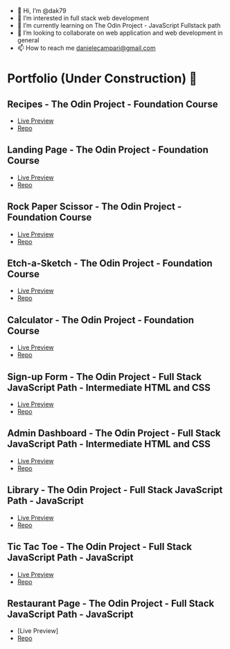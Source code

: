 - 👋 Hi, I’m @dak79
- 👀 I’m interested in full stack web development
- 🌱 I’m currently learning on The Odin Project - JavaScript Fullstack path
- 💞️ I’m looking to collaborate on web application and web development in general
- 📫 How to reach me danielecampari@gmail.com

# Portfolio (Under Construction) 🚧

## Recipes - The Odin Project - Foundation Course
* [Live Preview](https://dak79.github.io/odin-recipes/)
* [Repo](https://github.com/dak79/odin-recipes)

## Landing Page - The Odin Project - Foundation Course
* [Live Preview](https://dak79.github.io/odin-landing/)
* [Repo](https://github.com/dak79/odin-landing)

## Rock Paper Scissor - The Odin Project - Foundation Course
* [Live Preview](https://dak79.github.io/odin-rock/)
* [Repo](https://github.com/dak79/odin-rock)

## Etch-a-Sketch - The Odin Project - Foundation Course
* [Live Preview](https://dak79.github.io/odin-etch-a-sketch/)
* [Repo](https://github.com/dak79/odin-etch-a-sketch)

## Calculator - The Odin Project - Foundation Course
* [Live Preview](https://dak79.github.io/odin-calculator/)
* [Repo](https://github.com/dak79/odin-calculator)

## Sign-up Form - The Odin Project - Full Stack JavaScript Path - Intermediate HTML and CSS
* [Live Preview](https://dak79.github.io/odin-sign-up-form/)
* [Repo](https://github.com/dak79/odin-sign-up-form)

## Admin Dashboard - The Odin Project - Full Stack JavaScript Path - Intermediate HTML and CSS
* [Live Preview](https://dak79.github.io/odin-admin-dashboard/)
* [Repo](https://github.com/dak79/odin-admin-dashboard)

## Library - The Odin Project - Full Stack JavaScript Path - JavaScript
* [Live Preview](https://dak79.github.io/odin-library/)
* [Repo](https://github.com/dak79/odin-library)

## Tic Tac Toe - The Odin Project - Full Stack JavaScript Path - JavaScript
* [Live Preview](https://dak79.github.io/odin-tic-tac-toe/)
* [Repo](https://github.com/dak79/odin-tic-tac-toe)

## Restaurant Page - The Odin Project - Full Stack JavaScript Path - JavaScript
* [Live Preview]
* [Repo](https://github.com/dak79/odin-restaurant-page)


<!---
dak79/dak79 is a ✨ special ✨ repository because its `README.md` (this file) appears on your GitHub profile.
You can click the Preview link to take a look at your changes.
--->
